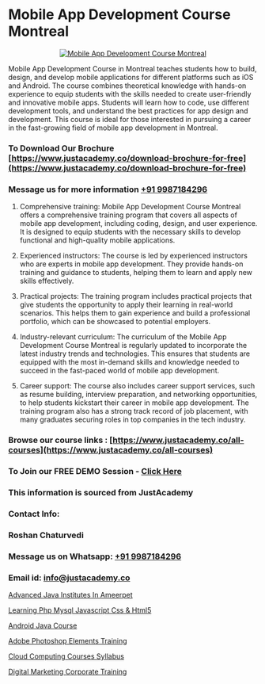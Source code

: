 # Mobile App Development Course Montreal

<p align="center">
  <a href="https://justacademy.co/program-detail/mobile-app-development">
    <img src="https://justacademy.co/storage2/program_images/1704700359.webp" alt="Mobile App Development Course Montreal">
  </a>
</p>


Mobile App Development Course in Montreal teaches students how to build, design, and develop mobile applications for different platforms such as iOS and Android. The course combines theoretical knowledge with hands-on experience to equip students with the skills needed to create user-friendly and innovative mobile apps. Students will learn how to code, use different development tools, and understand the best practices for app design and development. This course is ideal for those interested in pursuing a career in the fast-growing field of mobile app development in Montreal.
### To Download Our Brochure [https://www.justacademy.co/download-brochure-for-free](https://www.justacademy.co/download-brochure-for-free)
### Message us for more information [+91 9987184296](https://api.whatsapp.com/send?phone=919987184296)
1) Comprehensive training: Mobile App Development Course Montreal offers a comprehensive training program that covers all aspects of mobile app development, including coding, design, and user experience. It is designed to equip students with the necessary skills to develop functional and high-quality mobile applications.

2) Experienced instructors: The course is led by experienced instructors who are experts in mobile app development. They provide hands-on training and guidance to students, helping them to learn and apply new skills effectively.

3) Practical projects: The training program includes practical projects that give students the opportunity to apply their learning in real-world scenarios. This helps them to gain experience and build a professional portfolio, which can be showcased to potential employers.

4) Industry-relevant curriculum: The curriculum of the Mobile App Development Course Montreal is regularly updated to incorporate the latest industry trends and technologies. This ensures that students are equipped with the most in-demand skills and knowledge needed to succeed in the fast-paced world of mobile app development.

5) Career support: The course also includes career support services, such as resume building, interview preparation, and networking opportunities, to help students kickstart their career in mobile app development. The training program also has a strong track record of job placement, with many graduates securing roles in top companies in the tech industry.

### Browse our course links : [https://www.justacademy.co/all-courses](https://www.justacademy.co/all-courses) 
### To Join our FREE DEMO Session - [Click Here](https://www.justacademy.co/register-for-course-demo)


### This information is sourced from JustAcademy
### Contact Info:
### Roshan Chaturvedi
### Message us on Whatsapp: [+91 9987184296](https://api.whatsapp.com/send?phone=919987184296)
### Email id: [info@justacademy.co](mailto:info@justacademy.co)
                
[Advanced Java Institutes In Ameerpet](https://www.linkedin.com/pulse/advanced-java-institutes-ameerpet-software-training-mountain-view-auqbe?trackingId=CvLigQ2fuTOerouXVVZhiw%3D%3D&lipi=urn%3Ali%3Apage%3Ad_flagship3_company_admin%3B8iJAXExGSpWzkSgodJb9Bg%3D%3D)

[Learning Php Mysql Javascript Css & Html5](https://www.linkedin.com/pulse/learning-php-mysql-javascript-css-html5-justacademy-coimbatore-kki8e?trackingId=2IekI1Mz9UCsWxcx%2BMFxng%3D%3D&lipi=urn%3Ali%3Apage%3Ad_flagship3_company_admin%3ByPDF5Pb2RH67jlf7LdyQxA%3D%3D)

[Android Java Course](https://medium.com/@namusn/android-java-course-a96f7e46352c)

[Adobe Photoshop Elements Training](https://medium.com/@mistersumit961/adobe-photoshop-elements-training-1c505090ac29)

[Cloud Computing Courses Syllabus](https://justacademyin.github.io/justacademy/cloud-computing-courses-syllabus)

[Digital Marketing Corporate Training](https://justacademyin.github.io/Articles/Digital-Marketing-Corporate-Training)

